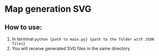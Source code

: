 # Map generation SVG

## How to use:
1) In terminal `python {path to main.py} {path to the folder with JSON files}`
2) You will receive generated SVG files in the same directory
